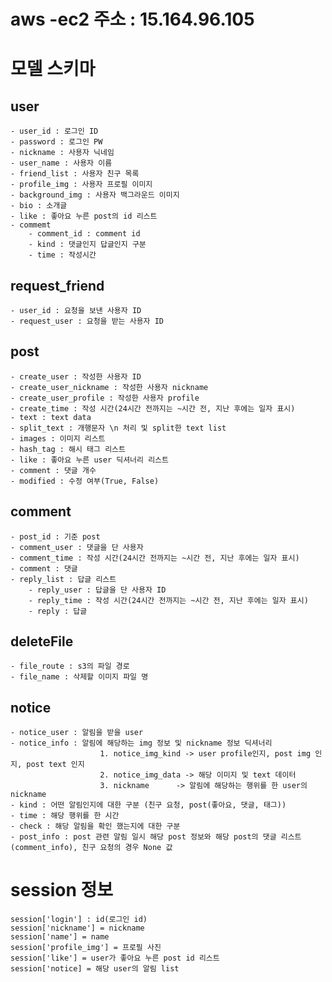 # aws -ec2 주소 : 15.164.96.105 

# 모델 스키마

## user
	- user_id : 로그인 ID
    - password : 로그인 PW
    - nickname : 사용자 닉네임
	- user_name : 사용자 이름
	- friend_list : 사용자 친구 목록
    - profile_img : 사용자 프로필 이미지
    - background_img : 사용자 백그라운드 이미지
    - bio : 소개글
    - like : 좋아요 누른 post의 id 리스트
    - commemt
        - comment_id : comment id
        - kind : 댓글인지 답글인지 구분
        - time : 작성시간

## request_friend
	- user_id : 요청을 보낸 사용자 ID
	- request_user : 요청을 받는 사용자 ID
	
## post
    - create_user : 작성한 사용자 ID
    - create_user_nickname : 작성한 사용자 nickname
    - create_user_profile : 작성한 사용자 profile  
    - create_time : 작성 시간(24시간 전까지는 ~시간 전, 지난 후에는 일자 표시)
	- text : text data
    - split_text : 개행문자 \n 처리 및 split한 text list
	- images : 이미지 리스트
    - hash_tag : 해시 태그 리스트
    - like : 좋아요 누른 user 딕셔너리 리스트
    - comment : 댓글 개수
    - modified : 수정 여부(True, False)

## comment
    - post_id : 기준 post 
    - comment_user : 댓글을 단 사용자 
    - comment_time : 작성 시간(24시간 전까지는 ~시간 전, 지난 후에는 일자 표시)
    - comment : 댓글
    - reply_list : 답글 리스트
        - reply_user : 답글을 단 사용자 ID
        - reply_time : 작성 시간(24시간 전까지는 ~시간 전, 지난 후에는 일자 표시)
        - reply : 답글

## deleteFile
    - file_route : s3의 파일 경로
    - file_name : 삭제할 이미지 파일 명

## notice
    - notice_user : 알림을 받을 user
    - notice_info : 알림에 해당하는 img 정보 및 nickname 정보 딕셔너리
                        1. notice_img_kind -> user profile인지, post img 인지, post text 인지
                        2. notice_img_data -> 해당 이미지 및 text 데이터
                        3. nickname      -> 알림에 해당하는 행위를 한 user의 nickname
    - kind : 어떤 알림인지에 대한 구분 (친구 요청, post(좋아요, 댓글, 태그))
    - time : 해당 행위를 한 시간
    - check : 해당 알림을 확인 했는지에 대한 구분
    - post_info : post 관련 알림 일시 해당 post 정보와 해당 post의 댓글 리스트(comment_info), 친구 요청의 경우 None 값

# session 정보
    session['login'] : id(로그인 id)
    session['nickname'] = nickname
    session['name'] = name
    session['profile_img'] = 프로필 사진
    session['like'] = user가 좋아요 누른 post id 리스트 
    session['notice] = 해당 user의 알림 list

